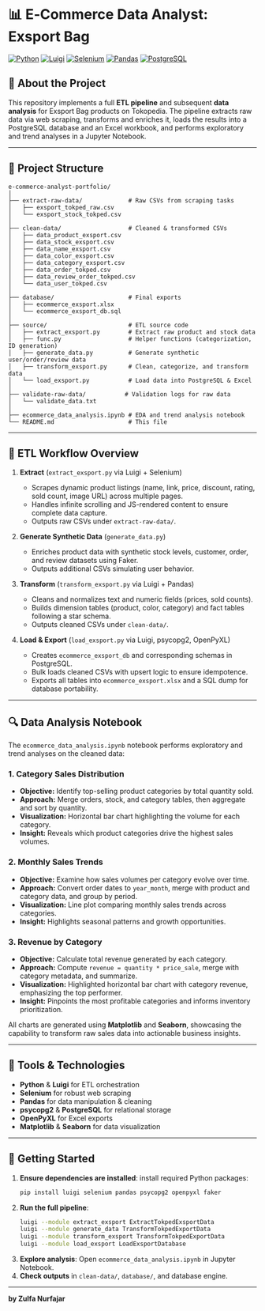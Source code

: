 # 📊 E‑Commerce Data Analyst: Exsport Bag



[![Python](https://img.shields.io/badge/Python-3776AB?style=for-the-badge&logo=python&logoColor=white)](https://www.python.org/) 
[![Luigi](https://img.shields.io/badge/Luigi-1B6ACF?style=for-the-badge&logo=luigi&logoColor=white)](https://luigi.readthedocs.io/) 
[![Selenium](https://img.shields.io/badge/Selenium-43B02A?style=for-the-badge&logo=selenium&logoColor=white)](https://www.selenium.dev/) 
[![Pandas](https://img.shields.io/badge/Pandas-150458?style=for-the-badge&logo=pandas&logoColor=white)](https://pandas.pydata.org/) 
[![PostgreSQL](https://img.shields.io/badge/PostgreSQL-336791?style=for-the-badge&logo=postgresql&logoColor=white)](https://www.postgresql.org/)

## 🚀 About the Project  
This repository implements a full **ETL pipeline** and subsequent **data analysis** for Exsport Bag products on Tokopedia. The pipeline extracts raw data via web scraping, transforms and enriches it, loads the results into a PostgreSQL database and an Excel workbook, and performs exploratory and trend analyses in a Jupyter Notebook.

---

## 📂 Project Structure  
```
e-commerce-analyst-portfolio/
│
├── extract-raw-data/             # Raw CSVs from scraping tasks
│   ├── exsport_tokped_raw.csv    
│   └── exsport_stock_tokped.csv  
│
├── clean-data/                   # Cleaned & transformed CSVs
│   ├── data_product_exsport.csv  
│   ├── data_stock_exsport.csv    
│   ├── data_name_exsport.csv     
│   ├── data_color_exsport.csv    
│   ├── data_category_exsport.csv 
│   ├── data_order_tokped.csv     
│   ├── data_review_order_tokped.csv
│   └── data_user_tokped.csv      
│
├── database/                     # Final exports
│   ├── ecommerce_exsport.xlsx    
│   └── ecommerce_exsport_db.sql  
│
├── source/                       # ETL source code
│   ├── extract_exsport.py        # Extract raw product and stock data
│   ├── func.py                   # Helper functions (categorization, ID generation)
│   ├── generate_data.py          # Generate synthetic user/order/review data
│   ├── transform_exsport.py      # Clean, categorize, and transform data
│   └── load_exsport.py           # Load data into PostgreSQL & Excel
│
├── validate-raw-data/           # Validation logs for raw data
│   └── validate_data.txt         
│
├── ecommerce_data_analysis.ipynb # EDA and trend analysis notebook
└── README.md                     # This file
```

---

## 🔹 ETL Workflow Overview  

1. **Extract** (`extract_exsport.py` via Luigi + Selenium)
   - Scrapes dynamic product listings (name, link, price, discount, rating, sold count, image URL) across multiple pages.
   - Handles infinite scrolling and JS-rendered content to ensure complete data capture.
   - Outputs raw CSVs under `extract-raw-data/`.

2. **Generate Synthetic Data** (`generate_data.py`)
   - Enriches product data with synthetic stock levels, customer, order, and review datasets using Faker.
   - Outputs additional CSVs simulating user behavior.

3. **Transform** (`transform_exsport.py` via Luigi + Pandas)
   - Cleans and normalizes text and numeric fields (prices, sold counts).
   - Builds dimension tables (product, color, category) and fact tables following a star schema.
   - Outputs cleaned CSVs under `clean-data/`.

4. **Load & Export** (`load_exsport.py` via Luigi, psycopg2, OpenPyXL)
   - Creates `ecommerce_exsport_db` and corresponding schemas in PostgreSQL.
   - Bulk loads cleaned CSVs with upsert logic to ensure idempotence.
   - Exports all tables into `ecommerce_exsport.xlsx` and a SQL dump for database portability.

---

## 🔍 Data Analysis Notebook  
The `ecommerce_data_analysis.ipynb` notebook performs exploratory and trend analyses on the cleaned data:

### 1. Category Sales Distribution
- **Objective:** Identify top-selling product categories by total quantity sold.
- **Approach:** Merge orders, stock, and category tables, then aggregate and sort by quantity.
- **Visualization:** Horizontal bar chart highlighting the volume for each category.
- **Insight:** Reveals which product categories drive the highest sales volumes.

### 2. Monthly Sales Trends
- **Objective:** Examine how sales volumes per category evolve over time.
- **Approach:** Convert order dates to `year_month`, merge with product and category data, and group by period.
- **Visualization:** Line plot comparing monthly sales trends across categories.
- **Insight:** Highlights seasonal patterns and growth opportunities.

### 3. Revenue by Category
- **Objective:** Calculate total revenue generated by each category.
- **Approach:** Compute `revenue = quantity * price_sale`, merge with category metadata, and summarize.
- **Visualization:** Highlighted horizontal bar chart with category revenue, emphasizing the top performer.
- **Insight:** Pinpoints the most profitable categories and informs inventory prioritization.

All charts are generated using **Matplotlib** and **Seaborn**, showcasing the capability to transform raw sales data into actionable business insights.

---

## 💂 Tools & Technologies  
- **Python** & **Luigi** for ETL orchestration  
- **Selenium** for robust web scraping  
- **Pandas** for data manipulation & cleaning  
- **psycopg2** & **PostgreSQL** for relational storage  
- **OpenPyXL** for Excel exports  
- **Matplotlib** & **Seaborn** for data visualization  

---

## 🚀 Getting Started  
1. **Ensure dependencies are installed**: install required Python packages:
   ```bash
   pip install luigi selenium pandas psycopg2 openpyxl faker
   ```  
2. **Run the full pipeline**:
   ```bash
   luigi --module extract_exsport ExtractTokpedExsportData
   luigi --module generate_data TransformTokpedExportData
   luigi --module transform_exsport TransformTokpedExportData
   luigi --module load_exsport LoadExsportDatabase
   ```  
3. **Explore analysis**: Open `ecommerce_data_analysis.ipynb` in Jupyter Notebook.  
4. **Check outputs** in `clean-data/`, `database/`, and database engine.

---

**by Zulfa Nurfajar**

